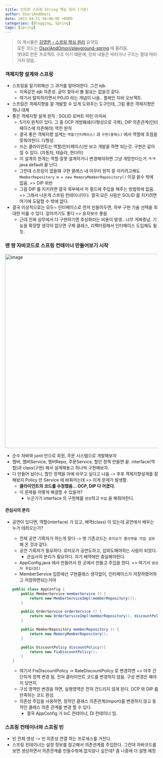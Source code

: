 ```yaml
---
title: 인프런 스프링 String 핵심 원리 (기본)
author: OsoriAndOmori
date: 2023-04-11 18:00:00 +0900
categories: [Blogging, Spring]
tags: [spring]
---
```

> 이 게시물은 [김영한 - 스프링 핵심 원리](https://www.inflearn.com/course/%EC%8A%A4%ED%94%84%EB%A7%81-%ED%95%B5%EC%8B%AC-%EC%9B%90%EB%A6%AC-%EA%B8%B0%EB%B3%B8%ED%8E%B8/dashboard) 요약임 <br>
> 모든 코드는 [OsoriAndOmori/playground-spring](https://github.com/OsoriAndOmori/playground-spring/tree/main/applicaion-web-mvc) 에 올려둠. <br>
> 멋대로 만든 프로젝트 구조 이기 떄문에, 강좌 내용은 따라가나 구조는 절대 따라가지 않음..

### 객체지향 설계와 스프링
- 스프링을 알기위해선 그 과거를 알아야한다. 그건 ejb.
  - 지옥같은 ejb 의존성. 굳이 찾아서 볼 필요는 없을것 같다.
  - 여기서 탈피하자면서 POJO 라는 개념이 나옴.. 플레인 자바 오브젝트.
- 스프링은 객체지향을 잘 개발할 수 있게 도와주는 도구인데, 그럼 좋은 객체지향은 뭐냐 대체
- 좋은 객체지향 설계 원칙 : SOLID 로버트 마틴 아저씨
   - 5가지 원칙이 있다. 그 중 OCP 개방폐쇄(다형성으로 극복), DIP 의존관계(인터페이스에 의존해라) 역전 원칙
   - 결국 좋은 객체지향 설계는 `역할(인터페이스)` 과 `구현(클래스)` 에서 역할에 초점을 맞춰야한다. 다형성.
   - 쓰는 클라이언트는 역할(인터페이스)만 보고 개발을 하면 되는것. 구현은 갈아낄 수 있다. (자동차, 테슬라, 현다이)
   - 이 설계의 한계는 역할 잘못 설계하거나 변경해야하면 그냥 개망한다는거 ㅋㅋ java default 꼴 난다.
   - 그런데 스프링이 없을떄 구현 클래스 내 아무리 원칙 잘 지키려고해도 `MemberRepository m = new MemoryMemberRepository()` 이걸 쓸수 밖에 없음. =>  DIP 위반
   - 그럼 DIP 를 지키려면 결국 외부에서 저 필드에 주입을 해주는 방법밖에 없음. => 그래서 나온게 스프링 컨테이너이다. 결국 모든 사람은 SOLID 를 지키려면 여기에 도달할 수 밖에 없다.
- 결국 이상적으로는 모두~ 인터페이스로 먼저 만들어두면, 하부 구현 기술 선택을 최대한 미룰 수 있다. 갈아끼기도 좋다 => 유지보수 좋음
  - 근데 진짜 실무에서 다 구현하기엔 추상화라는 비용이 발생.. 너무 개짜증남. 기능을 확장할 생각이 없으면 구체 클래스, 리펙터링해서 인터페이스 도입해도 될 듯.

### 맨 땅 자바코드로 스프링 컨테이너 만들어보기 시작
<img width="638" alt="image" src="https://user-images.githubusercontent.com/22016317/231066661-2fa6e14f-1b6f-4220-b9c6-27f1734a2468.png">

- 순수 자바와 junit 만으로 회원, 주문 시스템으로 개발해보자
- 멤버, 멤버Service, 멤버Repo, 주문Service, 할인 정책 만들면 끝. interface(역할)과 class(구현) 해서 설계해놓고 하나씩 구현해보자.
- 다 만들어 놨더니, 할인 정책을 아예 바꾸고 싶다고 나옴 -> 후후 객체지향설계를 잘 해놨지 Policy 만 Service 에 바꿔끼는데 => 이게 문제가 발생함.
  - **클라이언트의 코드를 수정했음...  OCP, DIP 다 어겼다.**
  - 이 문제를 어떻게 해결할 수 있을까?
    - 누군가가 interface 의 구현체를 `생성`하고 `주입` 을 해줘야한다.

#### 관심사의 분리
- 공연이 있다면, 역할(interface) 가 있고, 배역(class) 이 있는데 공연에서 배우는 누가 데려오는가?
  - 전체 공연 기획자가 하는게 맞다 -> 벗 기존코드는 `로미오가 줄리엣을 직접 섭외` 해 온 것과 같다.
  - 공연 기획자가 필요하다. 로미오가 공연도하고, 섭외도해야하는 사람이 되었다.
    - 관심사의 분리가 필요하다. 자기 배역에만 충실해야한다.
  - AppConfig.java 에서 만들어서 한 곳에서 만들고 주입을 한다. => 여기서 `생성자 주입(DI)`
  - MemberService 입장에선 구현클래스 생각없이, 인터페이스가 저장하랬어하고 저장하면되는거야

  ```java
  public class AppConfig {
      public MemberService memberService () {
          return new MemberServiceImpl(memberRepository());
      }

      public OrderService orderService () {
          return new OrderServiceImpl(memberRepository(), discountPolicy());
      }

      public MemberRepository memberRepository () {
          return new MemoryMemberRepository();
      }

      public DiscountPolicy discountPolicy(){
          return new FixDiscountPolicy();
      }
  }
  ```
  - 여기서 FixDiscountPolicy -> RateDiscountPolicy 로 변경하면 => 아주 간단하게 정책 변경 됨. 전혀 클라이언트 코드를 변경하지 않음. 구성 변경은 해야지 당연히.
  - 구성 영역만 변경을 하면, 실행영역은 전혀 건드리지 않게 된다. OCP 와 DIP 를 만족하는 코드 완성.
  - 의존성 주입을 사용하면, 정적인 클래스 의존관계(import)를 변경하지 않고 동적인 클래스 의존 관계를 변경 할 수 있다.
    - 결국 AppConfig 가 IoC 컨테이너, DI 컨테이너 임.

### 스프링 컨테이너와 스프링 빈
- 빈 전체 생성 -> 빈 의존성 연결 하는 프로세스를 거친다.
- 스프링 컨테이너는 설정 정보를 참고해서 의존관계를 주입한다. 그런데 자바코드를 보면 생성하면서 의존관계를 만들수밖에 없지않나 싶은데? 좀 나중에 더 설명 예정
